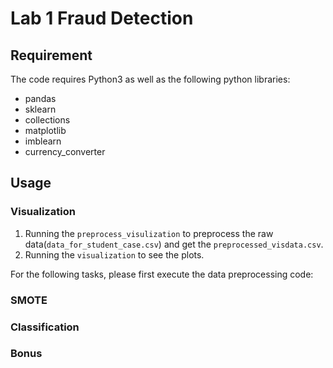 # Lab 1 Fraud Detection

## Requirement
The code requires Python3 as well as the following python libraries:  

* pandas
* sklearn
* collections
* matplotlib
* imblearn
* currency_converter

## Usage

### Visualization
1. Running the `preprocess_visulization` to preprocess the raw data(`data_for_student_case.csv`) and get the `preprocessed_visdata.csv`.
2. Running the `visualization` to see the plots. 

For the following tasks, please first execute the data preprocessing code:



### SMOTE


### Classification


### Bonus 
